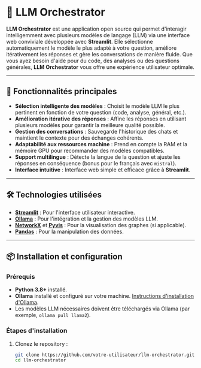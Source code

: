 # 🤖 LLM Orchestrator

**LLM Orchestrator** est une application open source qui permet d'interagir intelligemment avec plusieurs modèles de langage (LLM) via une interface web conviviale développée avec **Streamlit**. Elle sélectionne automatiquement le modèle le plus adapté à votre question, améliore itérativement les réponses et gère les conversations de manière fluide. Que vous ayez besoin d'aide pour du code, des analyses ou des questions générales, **LLM Orchestrator** vous offre une expérience utilisateur optimale.

---

## 🚀 Fonctionnalités principales

- **Sélection intelligente des modèles** : Choisit le modèle LLM le plus pertinent en fonction de votre question (code, analyse, général, etc.).
- **Amélioration itérative des réponses** : Affine les réponses en utilisant plusieurs modèles pour garantir la meilleure qualité possible.
- **Gestion des conversations** : Sauvegarde l'historique des chats et maintient le contexte pour des échanges cohérents.
- **Adaptabilité aux ressources machine** : Prend en compte la RAM et la mémoire GPU pour recommander des modèles compatibles.
- **Support multilingue** : Détecte la langue de la question et ajuste les réponses en conséquence (bonus pour le français avec `mistral`).
- **Interface intuitive** : Interface web simple et efficace grâce à **Streamlit**.

---

## 🛠️ Technologies utilisées

- **[Streamlit](https://streamlit.io/)** : Pour l'interface utilisateur interactive.
- **[Ollama](https://ollama.ai/)** : Pour l'intégration et la gestion des modèles LLM.
- **[NetworkX](https://networkx.org/)** et **[Pyvis](https://pyvis.readthedocs.io/)** : Pour la visualisation des graphes (si applicable).
- **[Pandas](https://pandas.pydata.org/)** : Pour la manipulation des données.

---

## 📦 Installation et configuration

### Prérequis
- **Python 3.8+** installé.
- **Ollama** installé et configuré sur votre machine. [Instructions d'installation d'Ollama](https://ollama.ai/docs/installation).
- Les modèles LLM nécessaires doivent être téléchargés via Ollama (par exemple, `ollama pull llama2`).

### Étapes d'installation
1. Clonez le repository :
   ```bash
   git clone https://github.com/votre-utilisateur/llm-orchestrator.git
   cd llm-orchestrator
